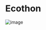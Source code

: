 # Ecothon
![image](https://github.com/user-attachments/assets/4024c012-df4e-49df-bb24-e17025546d5c)
